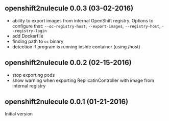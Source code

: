 ## openshift2nulecule 0.0.3 (03-02-2016)
- ability to export images from  internal OpenShift registry.
  Options to configure that: `--oc-registry-host`, `--export-images`, `--registry-host`, `--registry-login`
- add Dockerfile
- finding path to `oc` binary 
- detection if program is running inside container (using /host)

## openshift2nulecule 0.0.2 (02-15-2016)
- stop exporting pods
- show warning when exporting ReplicatinController with image from internal registry

## openshift2nulecule 0.0.1 (01-21-2016)
Initial version
